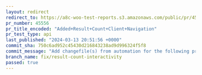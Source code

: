 ```yaml
---
layout: redirect
redirect_to: https://a8c-woo-test-reports.s3.amazonaws.com/public/pr/45556/api/index.html
pr_number: 45556
pr_title_encoded: "Added+Result+Count+Client+Navigation"
pr_test_type: api
last_published: "2024-03-13 20:51:56 +0000"
commit_sha: 750c6ad952c45430d216843238ad9d996324f5f8
commit_message: "Add changefile(s) from automation for the following project(s): wooco…"
branch_name: fix/result-count-interactivity
passed: true
---
```

